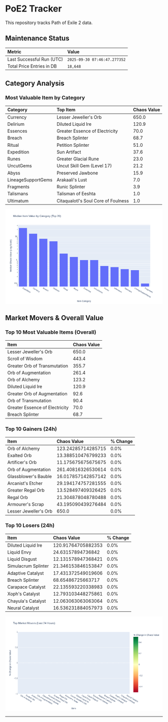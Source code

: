 # PoE2 Tracker

This repository tracks Path of Exile 2 data.

## Maintenance Status

<!-- START_MAINTENANCE -->
| Metric | Value |
|:---|:---|
| Last Successful Run (UTC) | `2025-09-30 07:46:47.277352` |
| Total Price Entries in DB | `18,648` |

<!-- END_MAINTENANCE -->

## Category Analysis

<!-- START_CATEGORY_ANALYSIS -->
### Most Valuable Item by Category
| Category | Top Item | Chaos Value |
| :--- | :--- | :--- |
| Currency | Lesser Jeweller's Orb | 650.0 |
| Delirium | Diluted Liquid Ire | 120.9 |
| Essences | Greater Essence of Electricity | 70.0 |
| Breach | Breach Splinter | 68.7 |
| Ritual | Petition Splinter | 51.0 |
| Expedition | Sun Artifact | 37.6 |
| Runes | Greater Glacial Rune | 23.0 |
| UncutGems | Uncut Skill Gem (Level 17) | 21.2 |
| Abyss | Preserved Jawbone | 15.9 |
| LineageSupportGems | Arakaali's Lust | 7.0 |
| Fragments | Runic Splinter | 3.9 |
| Talismans | Talisman of Eeshta | 1.0 |
| Ultimatum | Citaqualotl's Soul Core of Foulness | 1.0 |


![Category Analysis Chart](charts/category_analysis.png)
<!-- END_CATEGORY_ANALYSIS -->

## Market Movers & Overall Value

<!-- START_ANALYSIS -->
### Top 10 Most Valuable Items (Overall)
| Item | Chaos Value |
| :--- | :--- |
| Lesser Jeweller's Orb | 650.0 |
| Scroll of Wisdom | 443.4 |
| Greater Orb of Transmutation | 355.7 |
| Orb of Augmentation | 261.4 |
| Orb of Alchemy | 123.2 |
| Diluted Liquid Ire | 120.9 |
| Greater Orb of Augmentation | 92.6 |
| Orb of Transmutation | 90.4 |
| Greater Essence of Electricity | 70.0 |
| Breach Splinter | 68.7 |

### Top 10 Gainers (24h)
| Item | Chaos Value | % Change |
| :--- | :--- | :--- |
| Orb of Alchemy | 123.24285714285715 | 0.0% |
| Exalted Orb | 13.388510476799233 | 0.0% |
| Artificer's Orb | 11.175675675675675 | 0.0% |
| Orb of Augmentation | 261.40816326530614 | 0.0% |
| Glassblower's Bauble | 16.017857142857142 | 0.0% |
| Arcanist's Etcher | 29.194174757281555 | 0.0% |
| Greater Regal Orb | 13.528497409326425 | 0.0% |
| Regal Orb | 21.304878048780488 | 0.0% |
| Armourer's Scrap | 43.195090439276484 | 0.0% |
| Lesser Jeweller's Orb | 650.0 | 0.0% |

### Top 10 Losers (24h)
| Item | Chaos Value | % Change |
| :--- | :--- | :--- |
| Diluted Liquid Ire | 120.91764705882353 | 0.0% |
| Liquid Envy | 24.63157894736842 | 0.0% |
| Liquid Disgust | 12.131578947368421 | 0.0% |
| Simulacrum Splinter | 21.346153846153847 | 0.0% |
| Adaptive Catalyst | 17.431372549019606 | 0.0% |
| Breach Splinter | 68.65486725663717 | 0.0% |
| Carapace Catalyst | 22.135593220338983 | 0.0% |
| Xoph's Catalyst | 12.793103448275861 | 0.0% |
| Chayula's Catalyst | 12.063063063063064 | 0.0% |
| Neural Catalyst | 16.536231884057973 | 0.0% |


![Market Movers Chart](charts/market_movers.png)
<!-- END_ANALYSIS -->


---
